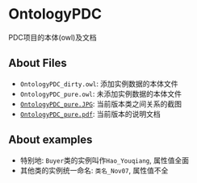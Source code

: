 OntologyPDC
========

PDC项目的本体(owl)及文档

About Files
--------
- `OntologyPDC_dirty.owl`: 添加实例数据的本体文件
- `OntologyPDC_pure.owl`: 未添加实例数据的本体文件
- [`OntologyPDC_pure.JPG`](https://dl.dropboxusercontent.com/u/91446918/OntologyPDC_pure.JPG): 当前版本类之间关系的截图
- [`OntologyPDC_pure.pdf`](https://dl.dropboxusercontent.com/u/91446918/pdc-doc/OntologyPDC_pure.pdf): 当前版本的说明文档

About examples
--------
- 特别地: `Buyer`类的实例叫作`Hao_Youqiang`, 属性值全面
- 其他类的实例统一命名: `类名_Nov07`, 属性值不全
